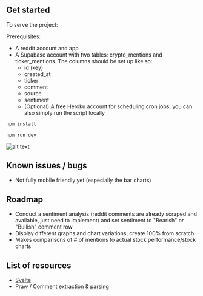 ## Get started

To serve the project:

Prerequisites:

- A reddit account and app
- A Supabase account with two tables: crypto_mentions and ticker_mentions. The columns should be set up like so:
  - id (key)
  - created_at
  - ticker
  - comment
  - source
  - sentiment
  - (Optional) A free Heroku account for scheduling cron jobs, you can also simply run the script locally

```bash
npm install
```

```bash
npm run dev
```

![alt text](https://i.imgur.com/mV0TSfO.png)

## Known issues / bugs

- Not fully mobile friendly yet (especially the bar charts)

## Roadmap

- Conduct a sentiment analysis (reddit comments are already scraped and available, just need to implement) and set sentiment to "Bearish" or "Bullish" comment row
- Display different graphs and chart variations, create 100% from scratch 
- Makes comparisons of # of mentions to actual stock performance/stock charts

## List of resources

- [Svelte](https://developer.mozilla.org/en-US/docs/Learn/Tools_and_testing/Client-side_JavaScript_frameworks/Svelte_getting_started)
- [Praw / Comment extraction & parsing](https://praw.readthedocs.io/en/latest/tutorials/comments.html)
